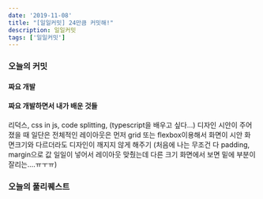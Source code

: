 ```yaml
---
date: '2019-11-08'
title: "[일일커밋] 24만큼 커밋해!"
description: 일일커밋
tags: ['일일커밋']
---
```


### 오늘의 커밋

#### 짜요 개발

#### 짜요 개발하면서 내가 배운 것들
리덕스, css in js, code splitting, (typescript을 배우고 싶다...)
디자인 시안이 주어졌을 때 일단은 전체적인 레이아웃은 먼저 grid 또는 flexbox이용해서 화면이 시안 화면크기와 다르더라도 디자인이 깨지지 않게 해주기 (처음에 나는 무조건 다 padding, margin으로 값 일일이 넣어서 레이아웃 맞췄는데 다른 크기 화면에서 보면 밑에 부분이 잘리는....ㅠㅜㅠ)

### 오늘의 풀리퀘스트